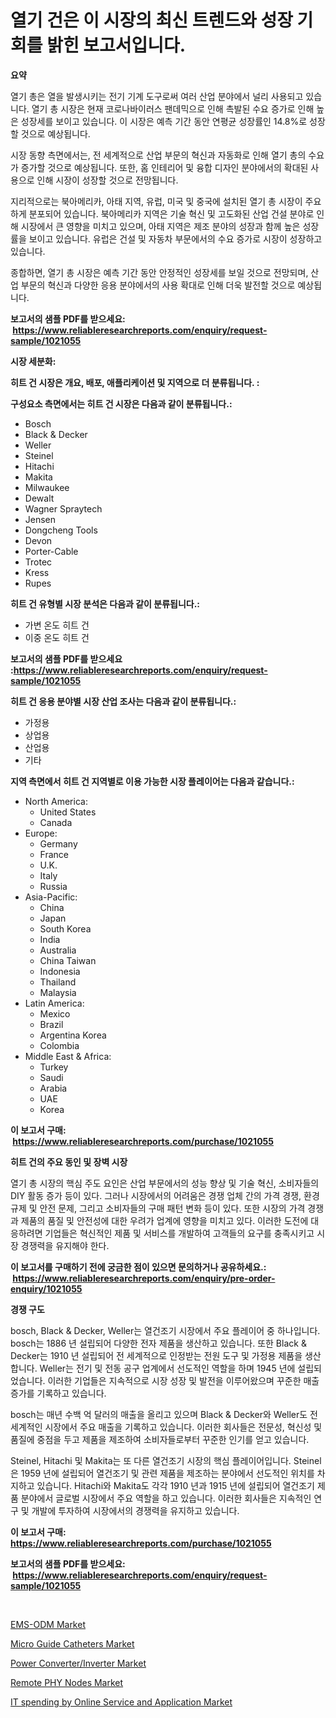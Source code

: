 <p><h1>열기 건은 이 시장의 최신 트렌드와 성장 기회를 밝힌 보고서입니다.</h1></p><p><strong>요약</strong></p>
<p><p>열기 총은 열을 발생시키는 전기 기계 도구로써 여러 산업 분야에서 널리 사용되고 있습니다. 열기 총 시장은 현재 코로나바이러스 팬데믹으로 인해 촉발된 수요 증가로 인해 높은 성장세를 보이고 있습니다. 이 시장은 예측 기간 동안 연평균 성장률인 14.8%로 성장할 것으로 예상됩니다.</p><p>시장 동향 측면에서는, 전 세계적으로 산업 부문의 혁신과 자동화로 인해 열기 총의 수요가 증가할 것으로 예상됩니다. 또한, 홈 인테리어 및 융합 디자인 분야에서의 확대된 사용으로 인해 시장이 성장할 것으로 전망됩니다.</p><p>지리적으로는 북아메리카, 아태 지역, 유럽, 미국 및 중국에 설치된 열기 총 시장이 주요하게 분포되어 있습니다. 북아메리카 지역은 기술 혁신 및 고도화된 산업 건설 분야로 인해 시장에서 큰 영향을 미치고 있으며, 아태 지역은 제조 분야의 성장과 함께 높은 성장률을 보이고 있습니다. 유럽은 건설 및 자동차 부문에서의 수요 증가로 시장이 성장하고 있습니다.</p><p>종합하면, 열기 총 시장은 예측 기간 동안 안정적인 성장세를 보일 것으로 전망되며, 산업 부문의 혁신과 다양한 응용 분야에서의 사용 확대로 인해 더욱 발전할 것으로 예상됩니다.</p></p>
<p><strong>보고서의 샘플 PDF를 받으세요: &nbsp;<a href="https://www.reliableresearchreports.com/enquiry/request-sample/1021055">https://www.reliableresearchreports.com/enquiry/request-sample/1021055</a></strong></p>
<p><strong>시장 세분화:</strong></p>
<p><strong> 히트 건 시장은 개요, 배포, 애플리케이션 및 지역으로 더 분류됩니다. :</strong></p>
<p><strong>구성요소 측면에서는 히트 건 시장은 다음과 같이 분류됩니다.:</strong></p>
<p><ul><li>Bosch</li><li>Black & Decker</li><li>Weller</li><li>Steinel</li><li>Hitachi</li><li>Makita</li><li>Milwaukee</li><li>Dewalt</li><li>Wagner Spraytech</li><li>Jensen</li><li>Dongcheng Tools</li><li>Devon</li><li>Porter-Cable</li><li>Trotec</li><li>Kress</li><li>Rupes</li></ul></p>
<p><strong> 히트 건 유형별 시장 분석은 다음과 같이 분류됩니다.:</strong></p>
<p><ul><li>가변 온도 히트 건</li><li>이중 온도 히트 건</li></ul></p>
<p><strong>보고서의 샘플 PDF를 받으세요 :<a href="https://www.reliableresearchreports.com/enquiry/request-sample/1021055">https://www.reliableresearchreports.com/enquiry/request-sample/1021055</a></strong></p>
<p><strong> 히트 건 응용 분야별 시장 산업 조사는 다음과 같이 분류됩니다.:</strong></p>
<p><ul><li>가정용</li><li>상업용</li><li>산업용</li><li>기타</li></ul></p>
<p><strong>지역 측면에서 히트 건 지역별로 이용 가능한 시장 플레이어는 다음과 같습니다.:</strong></p>
<p><ul>
    <li>
        North America:
        <ul>
            <li>United States</li>
            <li>Canada</li>
        </ul>
    </li>
    <li>
        Europe:
        <ul>
            <li>Germany</li>
            <li>France</li>
            <li>U.K.</li>
            <li>Italy</li>
            <li>Russia</li>
        </ul>
    </li>
    <li>
        Asia-Pacific:
        <ul>
            <li>China</li>
            <li>Japan</li>
            <li>South Korea</li>
            <li>India</li>
            <li>Australia</li>
            <li>China Taiwan</li>
            <li>Indonesia</li>
            <li>Thailand</li>
            <li>Malaysia</li>
        </ul>
    </li>
    <li>
        Latin America:
        <ul>
            <li>Mexico</li>
            <li>Brazil</li>
            <li>Argentina Korea</li>
            <li>Colombia</li>
        </ul>
    </li>
    <li>
        Middle East & Africa:
        <ul>
            <li>Turkey</li>
            <li>Saudi</li>
            <li>Arabia</li>
            <li>UAE</li>
            <li>Korea</li>
        </ul>
    </li>
    </ul></p>
<p><strong>이 보고서 구매: &nbsp;<a href="https://www.reliableresearchreports.com/purchase/1021055">https://www.reliableresearchreports.com/purchase/1021055</a></strong></p>
<p><strong>히트 건의 주요 동인 및 장벽 시장</strong></p>
<p><p>열기 총 시장의 핵심 주도 요인은 산업 부문에서의 성능 향상 및 기술 혁신, 소비자들의 DIY 활동 증가 등이 있다. 그러나 시장에서의 어려움은 경쟁 업체 간의 가격 경쟁, 환경 규제 및 안전 문제, 그리고 소비자들의 구매 패턴 변화 등이 있다. 또한 시장의 가격 경쟁과 제품의 품질 및 안전성에 대한 우려가 업계에 영향을 미치고 있다. 이러한 도전에 대응하려면 기업들은 혁신적인 제품 및 서비스를 개발하여 고객들의 요구를 충족시키고 시장 경쟁력을 유지해야 한다.</p></p>
<p><strong>이 보고서를 구매하기 전에 궁금한 점이 있으면 문의하거나 공유하세요.: &nbsp;<a href="https://www.reliableresearchreports.com/enquiry/pre-order-enquiry/1021055">https://www.reliableresearchreports.com/enquiry/pre-order-enquiry/1021055</a></strong></p>
<p><strong>경쟁 구도</strong></p>
<p><p>bosch, Black & Decker, Weller는 열건조기 시장에서 주요 플레이어 중 하나입니다. bosch는 1886 년 설립되어 다양한 전자 제품을 생산하고 있습니다. 또한 Black & Decker는 1910 년 설립되어 전 세계적으로 인정받는 전원 도구 및 가정용 제품을 생산합니다. Weller는 전기 및 전동 공구 업계에서 선도적인 역할을 하며 1945 년에 설립되었습니다. 이러한 기업들은 지속적으로 시장 성장 및 발전을 이루어왔으며 꾸준한 매출 증가를 기록하고 있습니다.</p><p>bosch는 매년 수백 억 달러의 매출을 올리고 있으며 Black & Decker와 Weller도 전 세계적인 시장에서 주요 매출을 기록하고 있습니다. 이러한 회사들은 전문성, 혁신성 및 품질에 중점을 두고 제품을 제조하여 소비자들로부터 꾸준한 인기를 얻고 있습니다.</p><p>Steinel, Hitachi 및 Makita는 또 다른 열건조기 시장의 핵심 플레이어입니다. Steinel은 1959 년에 설립되어 열건조기 및 관련 제품을 제조하는 분야에서 선도적인 위치를 차지하고 있습니다. Hitachi와 Makita도 각각 1910 년과 1915 년에 설립되어 열건조기 제품 분야에서 글로벌 시장에서 주요 역할을 하고 있습니다. 이러한 회사들은 지속적인 연구 및 개발에 투자하여 시장에서의 경쟁력을 유지하고 있습니다.</p></p>
<p><strong>이 보고서 구매: &nbsp; <a href="https://www.reliableresearchreports.com/purchase/1021055">https://www.reliableresearchreports.com/purchase/1021055</a></strong></p>
<p><strong>보고서의 샘플 PDF를 받으세요: &nbsp;<a href="https://www.reliableresearchreports.com/enquiry/request-sample/1021055">https://www.reliableresearchreports.com/enquiry/request-sample/1021055</a></strong><strong></strong></p>
<p>&nbsp;</p>
<p><p><a href="https://full-wildebeest-80b.notion.site/EMS-ODM-Market-Insights-Market-Players-and-Forecast-Till-2031-588a5712ece644f8bb066aff438678f5">EMS-ODM Market</a></p><p><a href="https://github.com/ashepherd82/Market-Research-Report-List-3/blob/main/micro-guide-catheters-market.md">Micro Guide Catheters Market</a></p><p><a href="https://view.publitas.com/reportprime-1/power-converter-inverter-market-offers-provide-insightful-data-for-the-time-period-from-2024-to-2031-and-also-provide-analysis-based-on-application-type-and-region/">Power Converter/Inverter Market</a></p><p><a href="https://issuu.com/reportprime-2/docs/remote-phy-nodes-market-size-2030.pptx">Remote PHY Nodes Market</a></p><p><a href="https://issuu.com/reportprime-2/docs/it-spending-by-online-service-and-application-mark">IT spending by Online Service and Application Market</a></p></p>